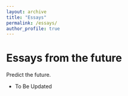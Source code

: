 ```yaml
---
layout: archive
title: "Essays"
permalink: /essays/
author_profile: true
---
```


Essays from the future
===========


Predict the future. 


* To Be Updated







